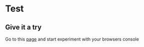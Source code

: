 # Test 

## Give it a try 

Go to this <a href="/testpage/index.html">page</a> and start experiment with your browsers console
